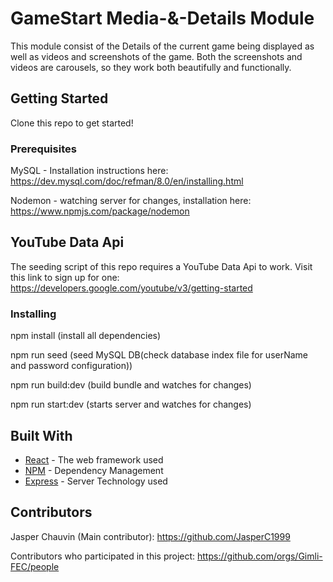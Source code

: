 # GameStart Media-&-Details Module

This module consist of the Details of the current game being displayed as well as videos and screenshots of the game. Both the screenshots and videos are carousels, so they work both beautifully and functionally.

## Getting Started

Clone this repo to get started!

### Prerequisites

MySQL - Installation instructions here: https://dev.mysql.com/doc/refman/8.0/en/installing.html

Nodemon - watching server for changes, installation here: https://www.npmjs.com/package/nodemon

## YouTube Data Api

The seeding script of this repo requires a YouTube Data Api to work. Visit this link to sign up for one: https://developers.google.com/youtube/v3/getting-started

### Installing

npm install (install all dependencies)

npm run seed (seed MySQL DB(check database index file for userName and password configuration))

npm run build:dev (build bundle and watches for changes)

npm run start:dev (starts server and watches for changes)

## Built With

* [React](https://reactjs.org/docs/getting-started.html) - The web framework used
* [NPM](https://docs.npmjs.com/) - Dependency Management
* [Express](https://expressjs.com/en/starter/installing.html) - Server Technology used



## Contributors

Jasper Chauvin (Main contributor): https://github.com/JasperC1999

Contributors who participated in this project: https://github.com/orgs/Gimli-FEC/people
